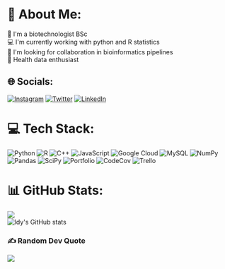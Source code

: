 # 💫 About Me:
🧬 I'm a biotechnologist BSc<br>💻 I'm currently working with python and R statistics<br>🔬 I'm looking for collaboration in bioinformatics pipelines<br>💉 Health data enthusiast<br> 


## 🌐 Socials:
[![Instagram](https://img.shields.io/badge/Instagram-%23E4405F.svg?logo=Instagram&logoColor=white)](https://instagram.com/idy_zf) [![Twitter](https://img.shields.io/badge/Twitter-%231DA1F2.svg?logo=Twitter&logoColor=white)](https://twitter.com/idy_zf) [![LinkedIn](https://img.shields.io/badge/LinkedIn-%230077B5.svg?logo=linkedin&logoColor=white)](https://linkedin.com/in/ideli-zanesco-fontes-baptista-3bb949159)

# 💻 Tech Stack:
![Python](https://img.shields.io/badge/python-3670A0?style=for-the-badge&logo=python&logoColor=ffdd54) ![R](https://img.shields.io/badge/r-%23276DC3.svg?style=for-the-badge&logo=r&logoColor=white) ![C++](https://img.shields.io/badge/c++-%2300599C.svg?style=for-the-badge&logo=c%2B%2B&logoColor=white) ![JavaScript](https://img.shields.io/badge/javascript-%23323330.svg?style=for-the-badge&logo=javascript&logoColor=%23F7DF1E) ![Google Cloud](https://img.shields.io/badge/Google%20Cloud-%234285F4.svg?style=for-the-badge&logo=google-cloud&logoColor=white) ![MySQL](https://img.shields.io/badge/mysql-%2300f.svg?style=for-the-badge&logo=mysql&logoColor=white) ![NumPy](https://img.shields.io/badge/numpy-%23013243.svg?style=for-the-badge&logo=numpy&logoColor=white) ![Pandas](https://img.shields.io/badge/pandas-%23150458.svg?style=for-the-badge&logo=pandas&logoColor=white) ![SciPy](https://img.shields.io/badge/SciPy-%230C55A5.svg?style=for-the-badge&logo=scipy&logoColor=%white) ![Portfolio](https://img.shields.io/badge/Portfolio-%23000000.svg?style=for-the-badge&logo=firefox&logoColor=#FF7139) ![CodeCov](https://img.shields.io/badge/codecov-%23ff0077.svg?style=for-the-badge&logo=codecov&logoColor=white) ![Trello](https://img.shields.io/badge/Trello-%23026AA7.svg?style=for-the-badge&logo=Trello&logoColor=white)
# 📊 GitHub Stats:
![](https://github-readme-streak-stats.herokuapp.com/?user=idyzf&theme=dark&hide_border=false)<br/>
![Idy's GitHub stats](https://github-readme-stats.vercel.app/api?username=anuraghazra&show=reviews,discussions_started,discussions_answered,prs_merged,prs_merged_percentage)
 
### ✍️ Random Dev Quote
![](https://quotes-github-readme.vercel.app/api?type=horizontal&theme=radical)

<!--### ✍️ Random Meme
<!--![](https://pbs.twimg.com/media/FhoYpMHX0AYmdx4?format=jpg&name=medium)
---
[![](https://visitcount.itsvg.in/api?id=idyzf&icon=0&color=0)](https://visitcount.itsvg.in)

<!-- Proudly created with GPRM ( https://gprm.itsvg.in ) -->
